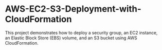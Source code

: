 # AWS-EC2-S3-Deployment-with-CloudFormation
This project demonstrates how to deploy a security group, an EC2 instance, an Elastic Block Store (EBS) volume, and an S3 bucket using AWS CloudFormation.
